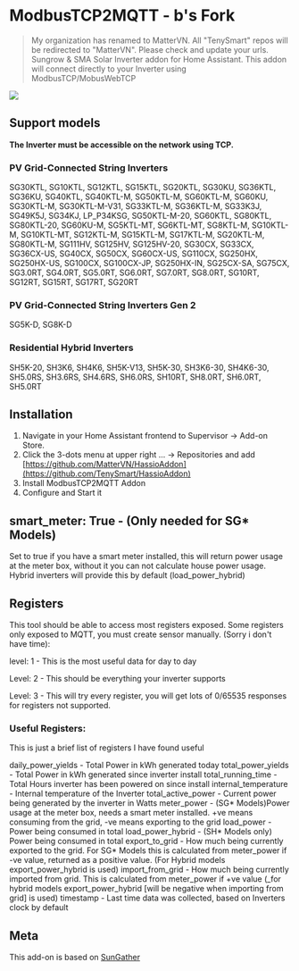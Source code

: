 # ModbusTCP2MQTT - b's Fork
> My organization has renamed to MatterVN. All "TenySmart" repos will be redirected to "MatterVN".
> Please check and update your urls.
Sungrow &amp; SMA Solar Inverter addon for Home Assistant.
This addon will connect directly to your Inverter using ModbusTCP/MobusWebTCP

<img src="images/diagram.gif"/>

## Support models
**The Inverter must be accessible on the network using TCP.**

### PV Grid-Connected String Inverters
SG30KTL, SG10KTL, SG12KTL, SG15KTL, SG20KTL, SG30KU, SG36KTL, SG36KU, SG40KTL, SG40KTL-M, SG50KTL-M, SG60KTL-M, SG60KU, SG30KTL-M, SG30KTL-M-V31, SG33KTL-M, SG36KTL-M, SG33K3J, SG49K5J, SG34KJ, LP_P34KSG, SG50KTL-M-20, SG60KTL, SG80KTL, SG80KTL-20, SG60KU-M, SG5KTL-MT, SG6KTL-MT, SG8KTL-M, SG10KTL-M, SG10KTL-MT, SG12KTL-M, SG15KTL-M, SG17KTL-M, SG20KTL-M, SG80KTL-M, SG111HV, SG125HV, SG125HV-20, SG30CX, SG33CX, SG36CX-US, SG40CX, SG50CX, SG60CX-US, SG110CX, SG250HX, SG250HX-US, SG100CX, SG100CX-JP, SG250HX-IN, SG25CX-SA, SG75CX, SG3.0RT, SG4.0RT, SG5.0RT, SG6.0RT, SG7.0RT, SG8.0RT, SG10RT, SG12RT, SG15RT, SG17RT, SG20RT

### PV Grid-Connected String Inverters Gen 2
SG5K-D, SG8K-D

### Residential Hybrid Inverters
SH5K-20, SH3K6, SH4K6, SH5K-V13, SH5K-30, SH3K6-30, SH4K6-30, SH5.0RS, SH3.6RS, SH4.6RS, SH6.0RS, SH10RT, SH8.0RT, SH6.0RT, SH5.0RT


## Installation
1. Navigate in your Home Assistant frontend to Supervisor -> Add-on Store.
2. Click the 3-dots menu at upper right ... -> Repositories and add [https://github.com/MatterVN/HassioAddon](https://github.com/TenySmart/HassioAddon)
3. Install ModbusTCP2MQTT Addon
4. Configure and Start it

## smart_meter: True - (Only needed for SG* Models) 
Set to true if you have a smart meter installed, this will return power usage at the meter box, without it you can not calculate house power usage. Hybrid inverters will provide this by default (load_power_hybrid)

## Registers
This tool should be able to access most registers exposed. Some registers only exposed to MQTT, you must create sensor manually. (Sorry i don't have time):

level: 1 - This is the most useful data for day to day

Level: 2 - This should be everything your inverter supports

Level: 3 - This will try every register, you will get lots of 0/65535 responses for registers not supported.

### Useful Registers:
This is just a brief list of registers I have found useful

daily_power_yields - Total Power in kWh generated today
total_power_yields - Total Power in kWh generated since inverter install
total_running_time - Total Hours inverter has been powered on since install
internal_temperature - Internal temperature of the Inverter
total_active_power - Current power being generated by the inverter in Watts
meter_power - (SG* Models)Power usage at the meter box, needs a smart meter installed. +ve means consuming from the grid, -ve means exporting to the grid
load_power - Power being consumed in total
load_power_hybrid - (SH* Models only) Power being consumed in total
export_to_grid - How much being currently exported to the grid. For SG* Models this is calculated from meter_power if -ve value, returned as a positive value. (For Hybrid models export_power_hybrid is used)
import_from_grid - How much being currently imported from grid. This is calculated from meter_power if +ve value (_for hybrid models export_power_hybrid [will be negative when importing from grid] is used)
timestamp - Last time data was collected, based on Inverters clock by default

## Meta
  
This add-on is based on [SunGather](https://github.com/bohdan-s/SunGather)
